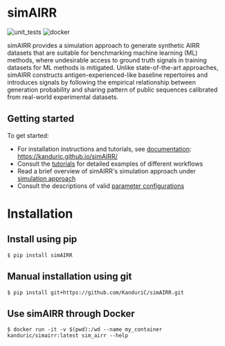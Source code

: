 # simAIRR

![unit_tests](https://github.com/KanduriC/simAIRR/actions/workflows/run_unit_tests.yml/badge.svg)
![docker](https://github.com/KanduriC/simAIRR/actions/workflows/push_docker.yml/badge.svg)

simAIRR provides a simulation approach to generate synthetic AIRR datasets that are suitable for benchmarking machine learning (ML) methods, where undesirable access to ground truth signals in training datasets for ML methods is mitigated. Unlike state-of-the-art approaches, simAIRR constructs antigen-experienced-like baseline repertoires and introduces signals by following the empirical relationship between generation probability and sharing pattern of public sequences calibrated from real-world experimental datasets.

Getting started
---------------

To get started:

- For installation instructions and tutorials, see [documentation](https://kanduric.github.io/simAIRR/): https://kanduric.github.io/simAIRR/
- Consult the [tutorials](https://kanduric.github.io/simAIRR/tutorials.html) for detailed examples of different workflows
- Read a brief overview of simAIRR's simulation approach under [simulation approach](https://kanduric.github.io/simAIRR/overview.html)
- Consult the descriptions of valid [parameter configurations](https://kanduric.github.io/simAIRR/configuration.html)

Installation
============

Install using pip
------------------

``` 
$ pip install simAIRR 
```

Manual installation using git
------------------------------

``` 
$ pip install git+https://github.com/KanduriC/simAIRR.git
```

Use simAIRR through Docker
--------------------------

```
$ docker run -it -v $(pwd):/wd --name my_container kanduric/simairr:latest sim_airr --help
```